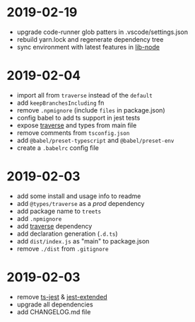 # 2019-02-19

- upgrade code-runner glob patters in .vscode/settings.json
- rebuild yarn.lock and regenerate dependency tree
- sync environment with latest features in [lib-node]

[lib-node]: https://github.com/juanmait/seedjs/tree/master/seed-lib-node

# 2019-02-04

- import all from `traverse` instead of the `default`
- add `keepBranchesIncluding` fn
- remove `.npmignore` (include `files` in package.json)
- config babel to add ts support in jest tests
- expose [traverse] and types from main file
- remove comments from `tsconfig.json`
- add `@babel/preset-typescript` and `@babel/preset-env`
- create a `.babelrc` config file

# 2019-02-03

- add some install and usage info to readme
- add `@types/traverse` as a _prod_ dependency
- add package name to `treets`
- add `.npmignore`
- add [traverse] dependency
- add declaration generation (`.d.ts`)
- add `dist/index.js` as "main" to package.json
- remove `./dist` from `.gitignore`

# 2019-02-03

- remove [ts-jest] & [jest-extended]
- upgrade all dependencies
- add CHANGELOG.md file

[ts-jest]: https://github.com/kulshekhar/ts-jest
[jest-extended]: https://github.com/jest-community/jest-extended
[traverse]: https://www.npmjs.com/package/traverse
